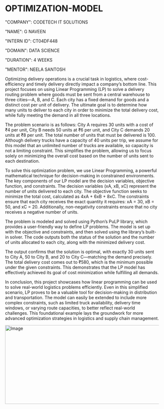 # OPTIMIZATION-MODEL

"COMPANY": CODETECH IT SOLUTIONS

"NAME": G NAVEEN

"INTERN ID": CT04DF448

"DOMAIN": DATA SCIENCE

"DURATION": 4 WEEKS

"MENTOR": NEELA SANTOSH

Optimizing delivery operations is a crucial task in logistics, where cost-efficiency and timely delivery directly impact a company’s bottom line. This project focuses on using Linear Programming (LP) to solve a delivery routing problem where goods must be sent from a central warehouse to three cities—A, B, and C. Each city has a fixed demand for goods and a distinct cost per unit of delivery. The ultimate goal is to determine how many units to deliver to each city in order to minimize the total delivery cost, while fully meeting the demand in all three locations.

The problem scenario is as follows: City A requires 30 units with a cost of ₹4 per unit, City B needs 50 units at ₹6 per unit, and City C demands 20 units at ₹8 per unit. The total number of units that must be delivered is 100. Although delivery trucks have a capacity of 40 units per trip, we assume for this model that an unlimited number of trucks are available, so capacity is not a limiting constraint. This simplifies the problem, allowing us to focus solely on minimizing the overall cost based on the number of units sent to each destination.

To solve this optimization problem, we use Linear Programming, a powerful mathematical technique for decision-making in constrained environments. The key components of our LP model are the decision variables, objective function, and constraints. The decision variables (xA, xB, xC) represent the number of units delivered to each city. The objective function seeks to minimize the total cost, calculated as 4xA + 6xB + 8xC. The constraints ensure that each city receives the exact quantity it requires: xA = 30, xB = 50, and xC = 20. Additionally, non-negativity constraints ensure that no city receives a negative number of units.

The problem is modeled and solved using Python’s PuLP library, which provides a user-friendly way to define LP problems. The model is set up with the objective and constraints, and then solved using the library’s built-in solver. The code outputs both the status of the solution and the number of units allocated to each city, along with the minimized delivery cost.

The output confirms that the solution is optimal, with exactly 30 units sent to City A, 50 to City B, and 20 to City C—matching the demand precisely. The total delivery cost comes out to ₹580, which is the minimum possible under the given constraints. This demonstrates that the LP model has effectively achieved its goal of cost minimization while fulfilling all demands.

In conclusion, this project showcases how linear programming can be used to solve real-world logistics problems efficiently. Even in this simplified scenario, LP proves to be a valuable tool for decision-making in distribution and transportation. The model can easily be extended to include more complex constraints, such as limited truck availability, delivery time windows, or varying route capacities, to better reflect real-world challenges. This foundational example lays the groundwork for more advanced optimization strategies in logistics and supply chain management.

<img width="1427" height="258" alt="Image" src="https://github.com/user-attachments/assets/5e549665-d998-4f65-9eb0-01ff4ef2fc9c" />
